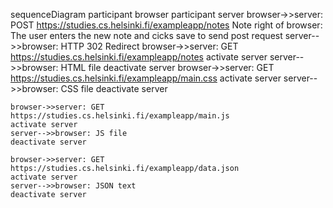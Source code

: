sequenceDiagram
participant browser
participant server
browser->>server: POST https://studies.cs.helsinki.fi/exampleapp/notes
Note right of browser: The user enters the new note and cicks save to send post request
server-->>browser: HTTP 302 Redirect
browser->>server: GET https://studies.cs.helsinki.fi/exampleapp/notes
activate server
server-->>browser: HTML file
deactivate server
browser->>server: GET https://studies.cs.helsinki.fi/exampleapp/main.css
activate server
server-->>browser: CSS file
deactivate server

    browser->>server: GET https://studies.cs.helsinki.fi/exampleapp/main.js
    activate server
    server-->>browser: JS file
    deactivate server

    browser->>server: GET https://studies.cs.helsinki.fi/exampleapp/data.json
    activate server
    server-->>browser: JSON text
    deactivate server
